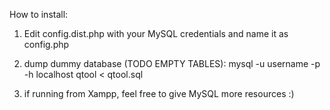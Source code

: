 How to install:

1. Edit config.dist.php with your MySQL credentials and name it as config.php

2. dump dummy database (TODO EMPTY TABLES):
	mysql -u username -p -h localhost qtool < qtool.sql

3. if running from Xampp, feel free to give MySQL more resources :)